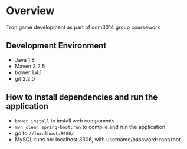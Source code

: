 # Overview
Tron game development as part of com3014 group coursework

## Development Environment
* Java 1.8
* Maven 3.2.5
* bower 1.4.1
* git 2.2.0

## How to install dependencies and run the application
* ```bower install``` to install web components
* ```mvn clean spring-boot:run``` to compile and run the application
* go to ```//localhost:8080/```
* MySQL runs on: localhost:3306, with username/password: root/root